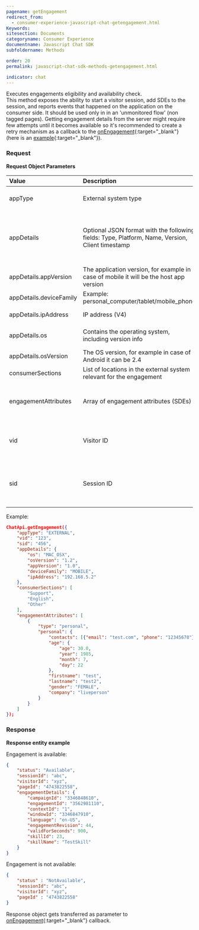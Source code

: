 ```yaml
---
pagename: getEngagement
redirect_from:
  - consumer-experience-javascript-chat-getengagement.html
Keywords:
sitesection: Documents
categoryname: Consumer Experience
documentname: Javascript Chat SDK
subfoldername: Methods

order: 20
permalink: javascript-chat-sdk-methods-getengagement.html

indicator: chat
---
```


Executes engagements eligibility and availability check.   
This method exposes the ability to start a visitor session, add SDEs to the session, and reports events that happened on the application on the consumer side.
It should be used only in in an 'unmonitored flow' (non tagged pages).
Getting engagement details from the server might require few attempts until it becomes available so it's recommended to create a retry mechanism as a callback to the [onEngagement](consumer-experience-javascript-chat-onengagement.html){:target="_blank"} (here is an [example](https://github.com/LivePersonInc/chat-js-sdk-sample-app/blob/master/script.js#L76){:target="_blank"}).

### Request

**Request Object Parameters**

| Value |  Description | Type | Required | Notes |
| :--- | :--- | :--- | :--- | :--- |
| appType | External system type | string | Optional | Validation error: 400 <br> Supported Values: ​EXTERNAL |
| appDetails | Optional JSON format with the following fields: Type, Platform, Name, Version, Client timestamp | string (JSON structure) | Optional | The main purpose is for troubleshooting and visibility of the consumer SDK / app version that manages the communication with the server side. |
| appDetails.appVersion | The application version, for example in case of mobile it will be the host app version | string | Optional | |
| appDetails.deviceFamily | Example: personal_computer/tablet/mobile_phone | string | Optional | Supported values: DESKTOP,TABLET,MOBILE |
| appDetails.ipAddress | IP address (V4) | string (IP format XXX.XXX.XXX.XXX) | optional | Validation: real IP address (IPv6 or IPv4) |
| appDetails.os | Contains the operating system, including version info | string | Optional | Supported values: WINDOWS, MAC_OSX, LINUX, IOS, ANDROID |
| appDetails.osVersion | The OS version, for example in case of Android it can be 2.4 | string | Optional | |
| consumerSections | List of locations in the external system relevant for the engagement | comma delimited list of strings | Optional | |
| engagementAttributes | Array of engagement attributes (SDEs) | string | Optional | Supported Values: all SDEs except for the type of ImpressionEvent (java version inherited from ImpressionEventBase). |
| ​vid | Visitor ID | string | Optional (Required on second request) | Validation fail error code: 401 |
| sid | Session ID | | Optional (Required on second request) | If session doesn't exist, a new session will be generated and sent by the server <br> Validation fail error code: 401 |

Example:

```json
ChatApi.getEngagement({
    "appType": "EXTERNAL",
    "vid": "123",
    "sid": "456",
    "appDetails": {
        "os": "MAC_OSX",
        "osVersion": "1.2",
        "appVersion": "1.0",
        "deviceFamily": "MOBILE",
        "ipAddress": "192.168.5.2"
    },
    "consumerSections": [
        "Support",
        "English",
        "Other"
    ],
    "engagementAttributes": [
        {
            "type": "personal",
            "personal": {
                "contacts": [{"email": "test.com", "phone": "12345678"}, {"email": "test2.co.il", "phone": "98765430"}],
                "age": {
                    "age": 30.0,
                    "year": 1985,
                    "month": 7,
                    "day": 22
                },
                "firstname": "test",
                "lastname": "test2",
                "gender": "FEMALE",
                "company": "liveperson"
            }
        }
    ]
});
```

### Response

**Response entity example**

Engagement is available:

```json
{
    "status": "Available",
    "sessionId": "abc",
    "visitorId": "xyz",
    "pageId": "4743822558",
    "engagementDetails": {
        "campaignId": "3346848610",
        "engagementId": "3562981110",
        "contextId": "1",
        "windowId": "3346847910",
        "language": "en-US",
        "engagementRevision": 44,
        "validForSeconds": 900,
        "skillId": 23,
        "skillName": "TestSkill"
    }
}
```
Engagement is not available:

```json
{
    "status" : "NotAvailable",
    "sessionId": "abc",
    "visitorId": "xyz",
    "pageId" : "4743822558"
}
```

Response object gets transferred as parameter to [onEngagement](consumer-experience-javascript-chat-onengagement.html){:target="_blank"} callback.


